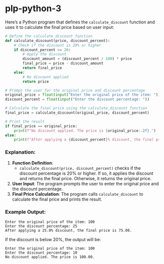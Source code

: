 # plp-python-3
Here’s a Python program that defines the `calculate_discount` function and uses it to calculate the final price based on user input:

```python
# Define the calculate_discount function
def calculate_discount(price, discount_percent):
    # Check if the discount is 20% or higher
    if discount_percent >= 20:
        # Apply the discount
        discount_amount = (discount_percent / 100) * price
        final_price = price - discount_amount
        return final_price
    else:
        # No discount applied
        return price

# Prompt the user for the original price and discount percentage
original_price = float(input("Enter the original price of the item: "))
discount_percent = float(input("Enter the discount percentage: "))

# Calculate the final price using the calculate_discount function
final_price = calculate_discount(original_price, discount_percent)

# Print the result
if final_price == original_price:
    print(f"No discount applied. The price is {original_price:.2f}.")
else:
    print(f"After applying a {discount_percent}% discount, the final price is {final_price:.2f}.")
```

### Explanation:
1. **Function Definition**: 
   - `calculate_discount(price, discount_percent)` checks if the discount percentage is 20% or higher. If so, it applies the discount and returns the final price. Otherwise, it returns the original price.
2. **User Input**: The program prompts the user to enter the original price and the discount percentage.
3. **Final Price Calculation**: The program calls `calculate_discount` to calculate the final price and prints the result.

### Example Output:
```
Enter the original price of the item: 100
Enter the discount percentage: 25
After applying a 25.0% discount, the final price is 75.00.
```

If the discount is below 20%, the output will be:
```
Enter the original price of the item: 100
Enter the discount percentage: 10
No discount applied. The price is 100.00.
```
